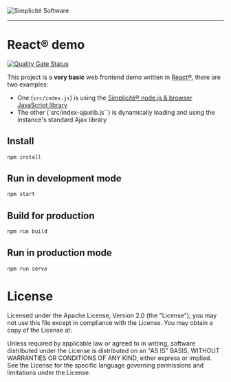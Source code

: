 ![Simplicit&eacute; Software](https://www.simplicite.io/resources/logos/logo250.png)
* * *

React&reg; demo
===============

[![Quality Gate Status](https://sonarcloud.io/api/project_badges/measure?project=simplicitesoftware_react-demo&metric=alert_status)](https://sonarcloud.io/dashboard?id=simplicitesoftware_react-demo)

This project is a **very basic** web frontend demo written in [React&reg;](https://reactjs.org/), there are two examples:

- One (`src/index.js`) is using the [Simplicit&eacute;&reg; node.js &amp; browser JavaScript library](https://github.com/simplicitesoftware/nodejs-api)
- The other (`src/index-ajaxlib.js``) is dynamically loading and using the instance's standard Ajax library

Install
-------

```bash
npm install
```

Run in development mode
------------------------

```bash
npm start
```

Build for production
--------------------

```bash
npm run build
```

Run in production mode
----------------------

```bash
npm run serve
```

License
=======

Licensed under the Apache License, Version 2.0 (the "License");
you may not use this file except in compliance with the License.
You may obtain a copy of the License at:

[](http://www.apache.org/licenses/LICENSE-2.0)

Unless required by applicable law or agreed to in writing, software
distributed under the License is distributed on an "AS IS" BASIS,
WITHOUT WARRANTIES OR CONDITIONS OF ANY KIND, either express or implied.
See the License for the specific language governing permissions and
limitations under the License.
